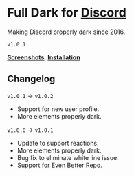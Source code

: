 # Full Dark for [Discord](http://discordapp.com)
Making Discord properly dark since 2016.

`v1.0.1`

**[Screenshots](https://github.com/fluffingtons/fulldark/wiki/Screenshots)**, **[Installation](https://github.com/fluffingtons/fulldark/wiki/Installation)**

## Changelog

`v1.0.1` -> `v1.0.2`
* Support for new user profile.
* More elements properly dark.

`v1.0.0` -> `v1.0.1`
* Update to support reactions.
* More elements properly dark.
* Bug fix to eliminate white line issue.
* Support for Even Better Repo.
